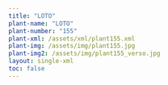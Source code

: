 ```yaml
---
title: "LOTO"
plant-name: "LOTO"
plant-number: "155"
plant-xml: /assets/xml/plant155.xml
plant-img: /assets/img/plant155.jpg
plant-img2: /assets/img/plant155_verso.jpg
layout: single-xml
toc: false
---
```

